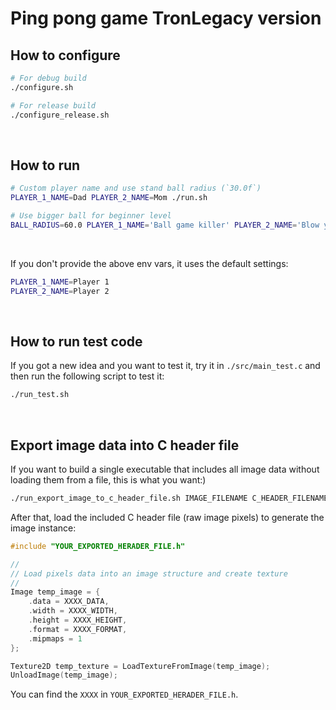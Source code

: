 # Ping pong game TronLegacy version

## How to configure

```bash
# For debug build
./configure.sh

# For release build
./configure_release.sh
```

</br>


## How to run

```bash
# Custom player name and use stand ball radius (`30.0f`)
PLAYER_1_NAME=Dad PLAYER_2_NAME=Mom ./run.sh

# Use bigger ball for beginner level
BALL_RADIUS=60.0 PLAYER_1_NAME='Ball game killer' PLAYER_2_NAME='Blow your mind' ./run.sh
```

</br>

If you don't provide the above env vars, it uses the default settings:

```bash
PLAYER_1_NAME=Player 1
PLAYER_2_NAME=Player 2
```

</br>

## How to run test code

If you got a new idea and you want to test it, try it in `./src/main_test.c`
and then run the following script to test it:

```bash
./run_test.sh
```

</br>


## Export image data into C header file

If you want to build a single executable that includes all image data without
loading them from a file, this is what you want:)

```bash
./run_export_image_to_c_header_file.sh IMAGE_FILENAME C_HEADER_FILENAME
```

After that, load the included C header file (raw image pixels) to generate the
image instance:

```c
#include "YOUR_EXPORTED_HERADER_FILE.h"

//
// Load pixels data into an image structure and create texture
//
Image temp_image = {
    .data = XXXX_DATA,
    .width = XXXX_WIDTH,
    .height = XXXX_HEIGHT,
    .format = XXXX_FORMAT,
    .mipmaps = 1
};

Texture2D temp_texture = LoadTextureFromImage(temp_image);
UnloadImage(temp_image);
```

You can find the `XXXX` in `YOUR_EXPORTED_HERADER_FILE.h`.

</br>


